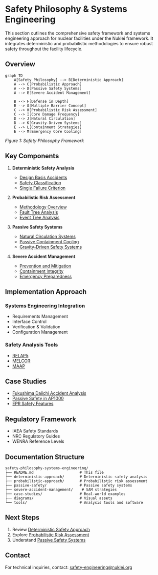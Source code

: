 # Safety Philosophy & Systems Engineering

This section outlines the comprehensive safety framework and systems engineering approach for nuclear facilities under the Nuklei framework. It integrates deterministic and probabilistic methodologies to ensure robust safety throughout the facility lifecycle.

## Overview

```mermaid
graph TD
    A[Safety Philosophy] --> B[Deterministic Approach]
    A --> C[Probabilistic Approach]
    A --> D[Passive Safety Systems]
    A --> E[Severe Accident Management]
    
    B --> F[Defense in Depth]
    B --> G[Multiple Barrier Concept]
    C --> H[Probabilistic Risk Assessment]
    C --> I[Core Damage Frequency]
    D --> J[Natural Circulation]
    D --> K[Gravity-Driven Systems]
    E --> L[Containment Strategies]
    E --> M[Emergency Core Cooling]
```

*Figure 1: Safety Philosophy Framework*

## Key Components

1. **Deterministic Safety Analysis**
   - [Design Basis Accidents](deterministic-approach/design-basis-accidents.md)
   - [Safety Classification](deterministic-approach/safety-classification.md)
   - [Single Failure Criterion](deterministic-approach/single-failure-criterion.md)

2. **Probabilistic Risk Assessment**
   - [Methodology Overview](probabilistic-approach/methodology.md)
   - [Fault Tree Analysis](probabilistic-approach/fault-tree-analysis.md)
   - [Event Tree Analysis](probabilistic-approach/event-tree-analysis.md)

3. **Passive Safety Systems**
   - [Natural Circulation Systems](passive-safety/natural-circulation.md)
   - [Passive Containment Cooling](passive-safety/containment-cooling.md)
   - [Gravity-Driven Safety Systems](passive-safety/gravity-systems.md)

4. **Severe Accident Management**
   - [Prevention and Mitigation](severe-accident-management/prevention-mitigation.md)
   - [Containment Integrity](severe-accident-management/containment-integrity.md)
   - [Emergency Preparedness](severe-accident-management/emergency-preparedness.md)

## Implementation Approach

### Systems Engineering Integration
- Requirements Management
- Interface Control
- Verification & Validation
- Configuration Management

### Safety Analysis Tools
- [RELAP5](tools/relap5.md)
- [MELCOR](tools/melcor.md)
- [MAAP](tools/maap.md)

## Case Studies
- [Fukushima Daiichi Accident Analysis](case-studies/fukushima.md)
- [Passive Safety in AP1000](case-studies/ap1000.md)
- [EPR Safety Features](case-studies/epr.md)

## Regulatory Framework
- IAEA Safety Standards
- NRC Regulatory Guides
- WENRA Reference Levels

## Documentation Structure
```
safety-philosophy-systems-engineering/
├── README.md                     # This file
├── deterministic-approach/       # Deterministic safety analysis
├── probabilistic-approach/       # Probabilistic risk assessment
├── passive-safety/               # Passive safety systems
├── severe-accident-management/    # SAM strategies
├── case-studies/                 # Real-world examples
├── diagrams/                     # Visual assets
└── tools/                        # Analysis tools and software
```

## Next Steps
1. Review [Deterministic Safety Approach](deterministic-approach/README.md)
2. Explore [Probabilistic Risk Assessment](probabilistic-approach/README.md)
3. Understand [Passive Safety Systems](passive-safety/README.md)

## Contact
For technical inquiries, contact: safety-engineering@nuklei.org
